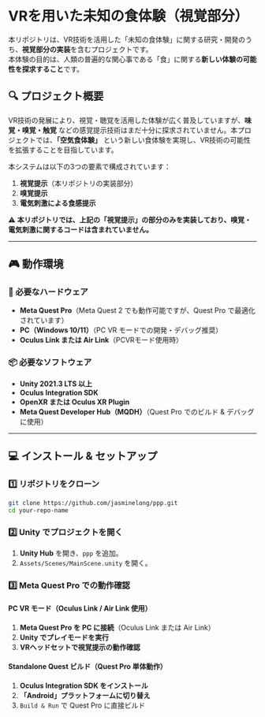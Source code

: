 

# **VRを用いた未知の食体験（視覚部分）**
本リポジトリは、VR技術を活用した「未知の食体験」に関する研究・開発のうち、**視覚部分の実装**を含むプロジェクトです。  
本体験の目的は、人類の普遍的な関心事である「食」に関する**新しい体験の可能性を探求すること**です。

## **🔍 プロジェクト概要**
VR技術の発展により、視覚・聴覚を活用した体験が広く普及していますが、**味覚・嗅覚・触覚** などの感覚提示技術はまだ十分に探求されていません。本プロジェクトでは、**「空気食体験」** という新しい食体験を実現し、VR技術の可能性を拡張することを目指しています。

本システムは以下の3つの要素で構成されています：
1. **視覚提示**（本リポジトリの実装部分）
2. **嗅覚提示**
3. **電気刺激による食感提示**

⚠ **本リポジトリでは、上記の「視覚提示」の部分のみを実装しており、嗅覚・電気刺激に関するコードは含まれていません。**

---

## **🎮 動作環境**
### **🔧 必要なハードウェア**
- **Meta Quest Pro**（Meta Quest 2 でも動作可能ですが、Quest Pro で最適化されています）
- **PC（Windows 10/11）**（PC VR モードでの開発・デバッグ推奨）
- **Oculus Link または Air Link**（PCVRモード使用時）

### **📦 必要なソフトウェア**
- **Unity 2021.3 LTS 以上**
- **Oculus Integration SDK**
- **OpenXR または Oculus XR Plugin**
- **Meta Quest Developer Hub（MQDH）**（Quest Pro でのビルド & デバッグに使用）

---

## **💻 インストール & セットアップ**
### **1️⃣ リポジトリをクローン**
```sh
git clone https://github.com/jasminelong/ppp.git
cd your-repo-name
```

### **2️⃣ Unity でプロジェクトを開く**
1. **Unity Hub** を開き、`ppp` を追加。
2. `Assets/Scenes/MainScene.unity` を開く。

### **3️⃣ Meta Quest Pro での動作確認**
#### **PC VR モード（Oculus Link / Air Link 使用）**
1. **Meta Quest Pro を PC に接続**（Oculus Link または Air Link）
2. **Unity でプレイモードを実行**
3. **VRヘッドセットで視覚提示の動作確認**

#### **Standalone Quest ビルド（Quest Pro 単体動作）**
1. **Oculus Integration SDK をインストール**
2. **「Android」プラットフォームに切り替え**
3. `Build & Run` で Quest Pro に直接ビルド



